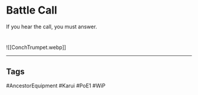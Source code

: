 # Battle Call
If you hear the call, you must answer.

#
![[ConchTrumpet.webp]]

---
## Tags
#AncestorEquipment
#Karui
#PoE1 
#WiP 
